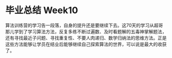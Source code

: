 # 毕业总结 Week10

算法训练营的学习告一段落，自身的提升还是要继续下去。这70天的学习从超哥那儿学到了学习算法方法，反复多练不断过遍数、及时看题解的五毒神掌解题法，还有寻找最近子问题、寻找重复性、不要人肉递归、数学归纳法的思维方法。正是这些方法能够让学员在结业后能够继续自己探索算法的世界，可以说是最大的收获了。
